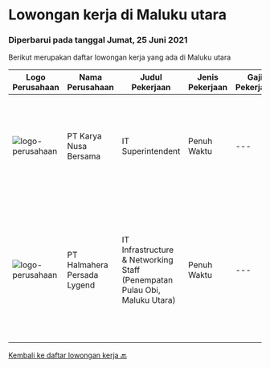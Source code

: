 
  # Lowongan kerja di Maluku utara

  ### Diperbarui pada tanggal Jumat, 25 Juni 2021

  Berikut merupakan daftar lowongan kerja yang ada di Maluku utara

  |Logo Perusahaan | Nama Perusahaan | Judul Pekerjaan | Jenis Pekerjaan | Gaji Pekerjaan | Lokasi | Deskripsi | Tanggal diunggah | Pranala |
  | -------------- | --------------- | --------------- | --------- | --------- | -------------- | ------- | ----------- | ----------- |
  |![logo-perusahaan](https://us.123rf.com/450wm/pavelstasevich/pavelstasevich1811/pavelstasevich181101027/112815900-stock-vector-no-image-available-icon-flat-vector.jpg?ver=6)|PT Karya Nusa Bersama|IT Superintendent|Penuh Waktu|---|Maluku Utara|Responsibilities &amp; Duties:IT Networking &amp; Infrastructure Provide first level support &amp; solutions to business units on desktop setup,...|Sabtu, 19 Juni 2021|https://www.jobstreet.co.id/id/job/it-superintendent-3553457?token=0~14332fa8-d1af-4d02-8cf9-7b7da084e3c7&sectionRank=1&jobId=jobstreet-id-job-3553457|
|![logo-perusahaan](https://us.123rf.com/450wm/pavelstasevich/pavelstasevich1811/pavelstasevich181101027/112815900-stock-vector-no-image-available-icon-flat-vector.jpg?ver=6)|PT Halmahera Persada Lygend|IT Infrastructure & Networking Staff (Penempatan Pulau Obi, Maluku Utara)|Penuh Waktu|---|Maluku Utara|Job Description : Provide technical support to the development of the infrastructure systems and services Define, order, and monitor installation and...|Minggu, 06 Juni 2021|https://www.jobstreet.co.id/id/job/it-infrastructure-networking-staff-penempatan-pulau-obi-maluku-utara-3541071?token=0~14332fa8-d1af-4d02-8cf9-7b7da084e3c7&sectionRank=2&jobId=jobstreet-id-job-3541071|


  [Kembali ke daftar lowongan kerja 🔙](../README.md#daftar-lowongan-kerja)
  